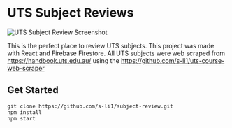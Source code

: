# UTS Subject Reviews

![UTS Subject Review Screenshot](https://user-images.githubusercontent.com/62984456/104499744-a8c80880-5631-11eb-9d5b-1d25e36a311f.png)

This is the perfect place to review UTS subjects. This project was made with React and Firebase Firestore. All UTS subjects were web scraped from https://handbook.uts.edu.au/ using the https://github.com/s-li1/uts-course-web-scraper

## Get Started

```
git clone https://github.com/s-li1/subject-review.git
npm install
npm start
```

